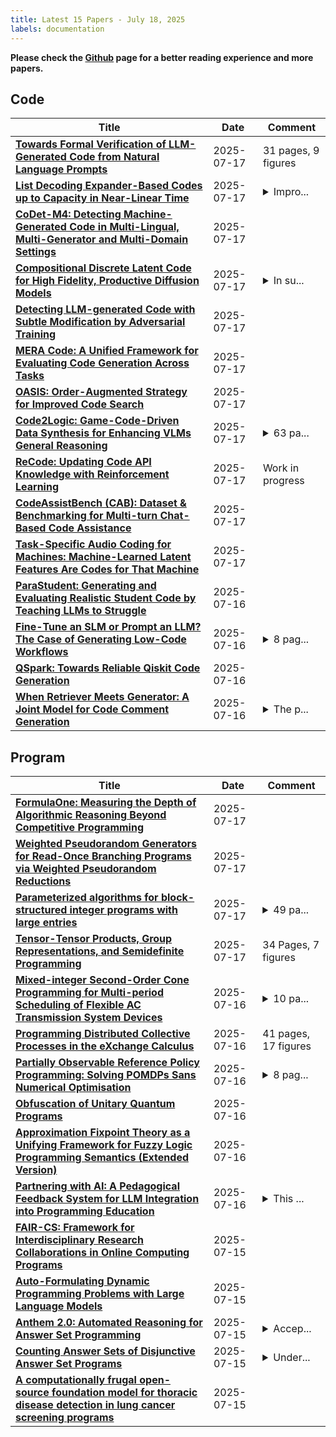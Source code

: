 ```yaml
---
title: Latest 15 Papers - July 18, 2025
labels: documentation
---
```

**Please check the [Github](https://github.com/zezhishao/MTS_Daily_ArXiv) page for a better reading experience and more papers.**

## Code
| **Title** | **Date** | **Comment** |
| --- | --- | --- |
| **[Towards Formal Verification of LLM-Generated Code from Natural Language Prompts](http://arxiv.org/abs/2507.13290v1)** | 2025-07-17 | 31 pages, 9 figures |
| **[List Decoding Expander-Based Codes up to Capacity in Near-Linear Time](http://arxiv.org/abs/2504.20333v2)** | 2025-07-17 | <details><summary>Impro...</summary><p>Improved dependence on $\epsilon$ from doubly exponential to exponential</p></details> |
| **[CoDet-M4: Detecting Machine-Generated Code in Multi-Lingual, Multi-Generator and Multi-Domain Settings](http://arxiv.org/abs/2503.13733v2)** | 2025-07-17 |  |
| **[Compositional Discrete Latent Code for High Fidelity, Productive Diffusion Models](http://arxiv.org/abs/2507.12318v2)** | 2025-07-17 | <details><summary>In su...</summary><p>In submission, 22 pages, 7 tables, 12 figures</p></details> |
| **[Detecting LLM-generated Code with Subtle Modification by Adversarial Training](http://arxiv.org/abs/2507.13123v1)** | 2025-07-17 |  |
| **[MERA Code: A Unified Framework for Evaluating Code Generation Across Tasks](http://arxiv.org/abs/2507.12284v2)** | 2025-07-17 |  |
| **[OASIS: Order-Augmented Strategy for Improved Code Search](http://arxiv.org/abs/2503.08161v4)** | 2025-07-17 |  |
| **[Code2Logic: Game-Code-Driven Data Synthesis for Enhancing VLMs General Reasoning](http://arxiv.org/abs/2505.13886v3)** | 2025-07-17 | <details><summary>63 pa...</summary><p>63 pages, 23 figures, submitted to NeurIPS 2025</p></details> |
| **[ReCode: Updating Code API Knowledge with Reinforcement Learning](http://arxiv.org/abs/2506.20495v2)** | 2025-07-17 | Work in progress |
| **[CodeAssistBench (CAB): Dataset & Benchmarking for Multi-turn Chat-Based Code Assistance](http://arxiv.org/abs/2507.10646v2)** | 2025-07-17 |  |
| **[Task-Specific Audio Coding for Machines: Machine-Learned Latent Features Are Codes for That Machine](http://arxiv.org/abs/2507.12701v1)** | 2025-07-17 |  |
| **[ParaStudent: Generating and Evaluating Realistic Student Code by Teaching LLMs to Struggle](http://arxiv.org/abs/2507.12674v1)** | 2025-07-16 |  |
| **[Fine-Tune an SLM or Prompt an LLM? The Case of Generating Low-Code Workflows](http://arxiv.org/abs/2505.24189v2)** | 2025-07-16 | <details><summary>8 pag...</summary><p>8 pages, 7 figures. Accepted to Workshop on Structured Knowledge for Large Language Models (SKnowLLM) at KDD 2025</p></details> |
| **[QSpark: Towards Reliable Qiskit Code Generation](http://arxiv.org/abs/2507.12642v1)** | 2025-07-16 |  |
| **[When Retriever Meets Generator: A Joint Model for Code Comment Generation](http://arxiv.org/abs/2507.12558v1)** | 2025-07-16 | <details><summary>The p...</summary><p>The paper has been peer-reviewed and accepted for publication in the proceedings of the 19th ACM/IEEE International Symposium on Empirical Software Engineering and Measurement (ESEM 2025)</p></details> |

## Program
| **Title** | **Date** | **Comment** |
| --- | --- | --- |
| **[FormulaOne: Measuring the Depth of Algorithmic Reasoning Beyond Competitive Programming](http://arxiv.org/abs/2507.13337v1)** | 2025-07-17 |  |
| **[Weighted Pseudorandom Generators for Read-Once Branching Programs via Weighted Pseudorandom Reductions](http://arxiv.org/abs/2502.08272v3)** | 2025-07-17 |  |
| **[Parameterized algorithms for block-structured integer programs with large entries](http://arxiv.org/abs/2311.01890v2)** | 2025-07-17 | <details><summary>49 pa...</summary><p>49 pages. This is the TheoretiCS journal version</p></details> |
| **[Tensor-Tensor Products, Group Representations, and Semidefinite Programming](http://arxiv.org/abs/2507.12729v1)** | 2025-07-17 | 34 Pages, 7 figures |
| **[Mixed-integer Second-Order Cone Programming for Multi-period Scheduling of Flexible AC Transmission System Devices](http://arxiv.org/abs/2507.12327v1)** | 2025-07-16 | <details><summary>10 pa...</summary><p>10 pages, 1 figure, submitted to CIGR\'E 2025 International Symposium, Paper 10998, PS1: System Enhancement, Markets and Regulation</p></details> |
| **[Programming Distributed Collective Processes in the eXchange Calculus](http://arxiv.org/abs/2401.11212v5)** | 2025-07-16 | 41 pages, 17 figures |
| **[Partially Observable Reference Policy Programming: Solving POMDPs Sans Numerical Optimisation](http://arxiv.org/abs/2507.12186v1)** | 2025-07-16 | <details><summary>8 pag...</summary><p>8 pages, 2 tables, 3 figures. To be presented at International Joint Conference on Artificial Intelligence 2025</p></details> |
| **[Obfuscation of Unitary Quantum Programs](http://arxiv.org/abs/2507.11970v1)** | 2025-07-16 |  |
| **[Approximation Fixpoint Theory as a Unifying Framework for Fuzzy Logic Programming Semantics (Extended Version)](http://arxiv.org/abs/2507.11961v1)** | 2025-07-16 |  |
| **[Partnering with AI: A Pedagogical Feedback System for LLM Integration into Programming Education](http://arxiv.org/abs/2507.00406v2)** | 2025-07-16 | <details><summary>This ...</summary><p>This is an extended version of a poster paper accepted and published at ECTEL-2025</p></details> |
| **[FAIR-CS: Framework for Interdisciplinary Research Collaborations in Online Computing Programs](http://arxiv.org/abs/2507.11802v1)** | 2025-07-15 |  |
| **[Auto-Formulating Dynamic Programming Problems with Large Language Models](http://arxiv.org/abs/2507.11737v1)** | 2025-07-15 |  |
| **[Anthem 2.0: Automated Reasoning for Answer Set Programming](http://arxiv.org/abs/2507.11704v1)** | 2025-07-15 | <details><summary>Accep...</summary><p>Accepted to Theory and Practice of Logic Programming (ICLP 2025)</p></details> |
| **[Counting Answer Sets of Disjunctive Answer Set Programs](http://arxiv.org/abs/2507.11655v1)** | 2025-07-15 | <details><summary>Under...</summary><p>Under consideration in Theory and Practice of Logic Programming (TPLP)</p></details> |
| **[A computationally frugal open-source foundation model for thoracic disease detection in lung cancer screening programs](http://arxiv.org/abs/2507.01881v2)** | 2025-07-15 |  |

